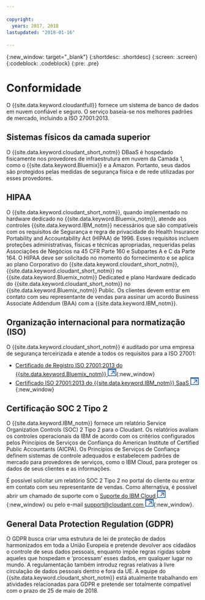 ```yaml
---

copyright:
  years: 2017, 2018
lastupdated: "2018-01-16"

---
```


{:new_window: target="_blank"}
{:shortdesc: .shortdesc}
{:screen: .screen}
{:codeblock: .codeblock}
{:pre: .pre}

<!-- Acrolinx: 2017-04-28 -->

# Conformidade

O {{site.data.keyword.cloudantfull}} fornece um sistema de banco de dados em nuvem confiável e seguro.
O serviço baseia-se nos melhores padrões de mercado,
incluindo a ISO 27001:2013.

## Sistemas físicos da camada superior

O {{site.data.keyword.cloudant_short_notm}} DBaaS é
hospedado fisicamente nos provedores de infraestrutura em nuvem da Camada 1, como o
{{site.data.keyword.Bluemix}} e a Amazon.
Portanto,
seus dados são protegidos pelas medidas de segurança física e de rede utilizadas por esses provedores.

## HIPAA

O {{site.data.keyword.cloudant_short_notm}}, quando implementado no hardware dedicado no {{site.data.keyword.Bluemix_notm}},
atende aos controles {{site.data.keyword.IBM_notm}} necessários que são compatíveis com os requisitos de Segurança e regra de privacidade do Health Insurance Portability and Accountability Act (HIPAA) de 1996. Esses requisitos
incluem proteções administrativas, físicas e técnicas apropriadas, requeridas pelas
Associações de Negócios na 45 CFR Parte 160 e Subpartes A e C da Parte 164. O HIPAA deve ser solicitado no
momento do fornecimento e se aplica ao plano Corporativo do {{site.data.keyword.cloudant_short_notm}},
{{site.data.keyword.cloudant_short_notm}} no {{site.data.keyword.Bluemix_notm}} Dedicated
e plano Hardware dedicado do {{site.data.keyword.cloudant_short_notm}} no {{site.data.keyword.Bluemix_notm}} Public. Os clientes
devem entrar em contato com seu representante
de vendas para assinar um acordo Business Associate Addendum (BAA) com a {{site.data.keyword.IBM_notm}}.

## Organização internacional para normatização (ISO)

O {{site.data.keyword.cloudant_short_notm}} é auditado por uma empresa de segurança terceirizada
e atende a todos os requisitos para a ISO 27001:

* [Certificado de Registro ISO 27001:2013 do {{site.data.keyword.Bluemix_notm}} ![Ícone de link externo](../images/launch-glyph.svg "Ícone de link externo")](ftp://public.dhe.ibm.com/cloud/bluemix/compliance/Bluemix_ISO27K1_WWCert_2016.pdf){:new_window}
* [Certificado ISO 27001:2013 do {{site.data.keyword.IBM_notm}} SaaS ![Ícone de link externo](../images/launch-glyph.svg "Ícone de link externo")](https://www-01.ibm.com/common/ssi/cgi-bin/ssialias?subtype=ST&infotype=SA&htmlfid=KUJ12445USEN&attachment=KUJ12445USEN.PDF){:new_window}

## Certificação SOC 2 Tipo 2

O {{site.data.keyword.IBM_notm}} fornece um relatório Service Organization Controls (SOC) 2 Tipo 2
para o Cloudant. Os relatórios avaliam os controles operacionais da IBM de acordo com os critérios configurados
pelos Princípios de Serviços de Confiança do American Institute of Certified Public Accountants (AICPA). 
Os Princípios de Serviços de Confiança definem sistemas de controle adequados e estabelecem padrões de mercado
para provedores de serviços, como o IBM Cloud, para proteger os dados de seus clientes e as informações.

É possível solicitar um relatório SOC 2 Tipo 2 no portal do cliente
ou entrar em contato com seu representante de vendas. Como alternativa, é possível abrir
um chamado de suporte com o
[Suporte do IBM Cloud ![Ícone de link externo](../images/launch-glyph.svg "Ícone de link externo")](https://www.ibm.com/cloud/support){:new_window}
ou pelo e-mail
[support@cloudant.com ![Ícone de link externo](../images/launch-glyph.svg "Ícone de link externo")](mailto:support@cloudant.com){:new_window}.

## General Data Protection Regulation (GDPR) 

O GDPR busca criar uma estrutura de lei de proteção de dados harmonizados
em toda a União Europeia e pretende devolver aos cidadãos o controle de seus dados pessoais, enquanto
impõe regras rígidas sobre aqueles que hospedam e ‘processam’ esses dados, em qualquer lugar no mundo. A regulamentação também introduz regras relativas à livre circulação de dados pessoais dentro e fora da UE. A equipe do {{site.data.keyword.cloudant_short_notm}} está atualmente trabalhando em atividades relacionadas para GDPR e pretende ser
totalmente compatível com o prazo de 25 de maio de 2018.
